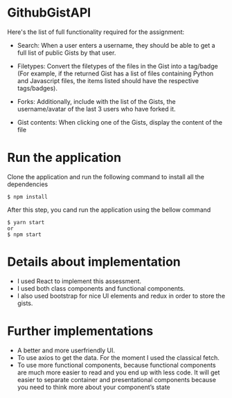 # GithubGistAPI
Here's the list of full functionality required for the assignment: 

- Search: When a user enters a username, they should be able to get a full list of public Gists by that user. 

- Filetypes: Convert the filetypes of the files in the Gist into a tag/badge (For example, if the returned Gist has a list of files containing Python and Javascript files, the items listed should have the respective tags/badges). 

- Forks: Additionally, include with the list of the Gists, the username/avatar of the last 3 users who have forked it. 

- Gist contents: When clicking one of the Gists, display the content of the file

# Run the application
Clone the application and run the following command to install all the dependencies
```
$ npm install
```
After this step, you cand run the application using the bellow command
``` 
$ yarn start
or
$ npm start
```
# Details about implementation
- I used React to implement this assessment. 
- I used both class components and functional components.
- I also used bootstrap for nice UI elements and redux in order to store the gists.

# Further implementations
- A better and more userfriendly UI.
- To use axios to get the data. For the moment I used the classical fetch.
- To use more functional components, because functional components are much more easier to read and you end up with less code. It will get easier to separate container and presentational components because you need to think more about your component’s state

